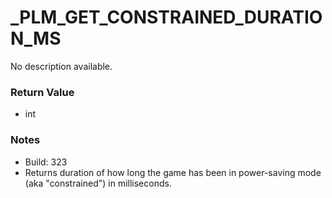 # _PLM_GET_CONSTRAINED_DURATION_MS

No description available.

### Return Value
* int

### Notes
* Build: 323
* Returns duration of how long the game has been in power-saving mode (aka "constrained") in milliseconds.

